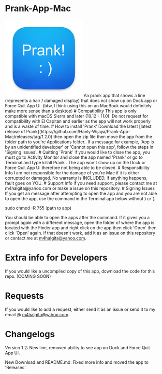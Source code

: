 # Prank-App-Mac
<img src="icon_256x256@2x.png" width="256">
An prank app that shows a line (represents a hair / damaged display) that does not show up on Dock.app or Force Quit App UI. (btw, I think using this on an MacBook would definitely make more sense than a desktop)
# Compatibility
This app is only compatible with macOS Sierra and later (10.12 - 11.0). Do not request for compatibility with El Capitan and earlier as the app will not work properly and is a waste of time.
# How to install 'Prank'
Download the latest [latest release of Prank](https://github.com/Hanly-Wijaya/Prank-App-Mac/releases/tag/1.2.0) then open the zip file then move the app from the folder path to you're Applications folder.. If a message for example, 'App is by an unidentified developer' or 'Cannot open this app', follow the steps in 'Signing Issues'. 
# Quitting 'Prank'
If you would like to close the app, you must go to Activity Monitor and close the app named 'Prank' or go to Terminal and type killall Prank . The app won't show up on the Dock or Force Quit App UI therefore not being able to be closed.
# Responsibility Info
I am not responsible for the damage of you're Mac if it is either corrupted or damaged. No warranty is INCLUDED. If anything happens, fault goes on YOU.
# Support Info
If you need support, please contact me at m4halgita@yahoo.com or make a issue on this repository.
# Signing Issues
If you get an message after attempting to open the app and you are not able to open the app, use the command in the Terminal app below without ) or (.

sudo chmod -R 755 (path to app) 

You should be able to open the apps after the command. If it gives you a prompt again with a different message, open the folder of where the app is located with the Finder app and right click on the app then click 'Open' then click 'Open' again. If that doesn't work, add it as an issue on this repository or contact me at m4halgita@yahoo.com.
# Extra info for Developers
If you would like a uncompiled copy of this app, download the code for this repo. (COMING SOON)
# Requests
If you would like to add a request, either send it as an issue or send it to my email @ m4halgita@yahoo.com.
# Changelogs
Version 1.2: New line, removed ability to see app on Dock and Force Quit App UI.

New Download and README.md: Fixed more info and moved the app to 'Releases'.
